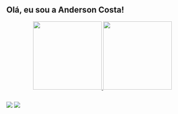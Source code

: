 ## Olá, eu sou a Anderson Costa!
<div align="center">
  <a href="https://github.com/aandersoncp">
  <img height="180em" src="https://github-readme-stats.vercel.app/api?username=aandersoncp&show_icons=true&theme=dark&include_all_commits=true&count_private=true"/>
  <img height="180em" src="https://github-readme-stats.vercel.app/api/top-langs/?username=aandersoncp&layout=compact&langs_count=7&theme=dark"/>
</div>
  
  ##
 
<div> 

  <a href = "mailto:andersoncosta1297@gmail.com"><img src="https://img.shields.io/badge/-Gmail-%23333?style=for-the-badge&logo=gmail&logoColor=white" target="_blank"></a>
  <a href="https://www.linkedin.com/in/anderson-cp/" target="_blank"><img src="https://img.shields.io/badge/-LinkedIn-%230077B5?style=for-the-badge&logo=linkedin&logoColor=white" target="_blank"></a> 
 
</div>
